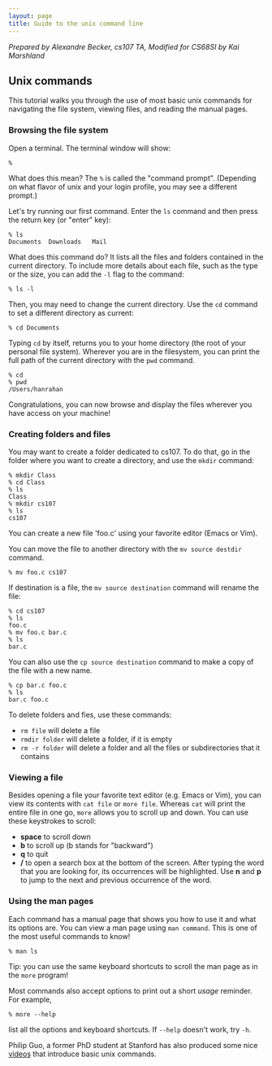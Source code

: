 ```yaml
---
layout: page
title: Guide to the unix command line
---
```


*Prepared by Alexandre Becker, cs107 TA, Modified for CS68SI by Kai Marshland*

## Unix commands

This tutorial walks you through the use of most basic unix commands for navigating the file system, viewing files, and reading the manual pages.

### Browsing the file system

Open a terminal. The terminal window will show:

    %

What does this mean? The `%` is called the "command prompt".
(Depending on what flavor of unix and your login profile,
you may see a different prompt.)

Let's try running our first command. 
Enter the `ls` command and then press the return key (or "enter" key):

    % ls
    Documents  Downloads   Mail

What does this command do? It lists all the files and folders contained in the current directory. To include more details about each file, such as the type or the size, you can add the `-l` flag to the command:

    % ls -l

Then, you may need to change the current directory. Use the `cd` command to set a different directory as current:

    % cd Documents

Typing `cd` by itself, returns you to your home directory (the root
of your personal file system).
Wherever you are in the filesystem, 
you can print the full path of the current directory with the `pwd` command.

    % cd
    % pwd
    /Users/hanrahan
    
Congratulations, you can now browse and display the files 
wherever you have access on your machine!

### Creating folders and files

You may want to create a folder dedicated to cs107. 
To do that, go in the folder where you want to create a directory,
and use the `mkdir` command:

    % mkdir Class
    % cd Class
    % ls
    Class
    % mkdir cs107
    % ls
    cs107

You can create a new file 'foo.c' using your favorite editor (Emacs or Vim). 

You can move the file to another directory with the `mv source destdir` command.

    % mv foo.c cs107

If destination is a file, the `mv source destination` command will rename the file:

    % cd cs107
    % ls
    foo.c
    % mv foo.c bar.c
    % ls
    bar.c

You can also use the `cp source destination` command to make a copy of the file with a new name.

    % cp bar.c foo.c
    % ls
    bar.c foo.c

To delete folders and fies, use these commands:

+ `rm file` will delete a file
+ `rmdir folder` will delete a folder, if it is empty
+ `rm -r folder` will delete a folder and all the files or subdirectories that it contains

### Viewing a file

Besides opening a file your favorite text editor (e.g. Emacs or Vim), 
you can view its contents with `cat file` or `more file`. 
Whereas  `cat` will print the entire file in one go,
`more` allows you to scroll up and down.
You can use these keystrokes to scroll:

+ __space__ to scroll down
+ __b__ to scroll up (b stands for "backward")
+ __q__ to quit
+ __/__ to open a search box at the bottom of the screen. After typing the word that you are looking for, its occurrences will be highlighted. Use __n__ and __p__ to jump to the next and previous occurrence of the word.

### Using the man pages

Each command has a manual page that shows you how to use it 
and what its options are.
You can view a man page using `man command`.
This is one of the most useful commands to know!

    % man ls

Tip: you can use the same keyboard shortcuts to scroll the man page as in the `more` program!

Most commands also accept options to print out a short *usage* reminder.
For example,

    % more --help

list all the options and keyboard shortcuts. 
If `--help` doesn't work, try `-h`.


Philip Guo, a former PhD student at Stanford has also produced some nice
[videos](http://pgbovine.net/command-line-tutorial.htm) that introduce basic
unix commands.

